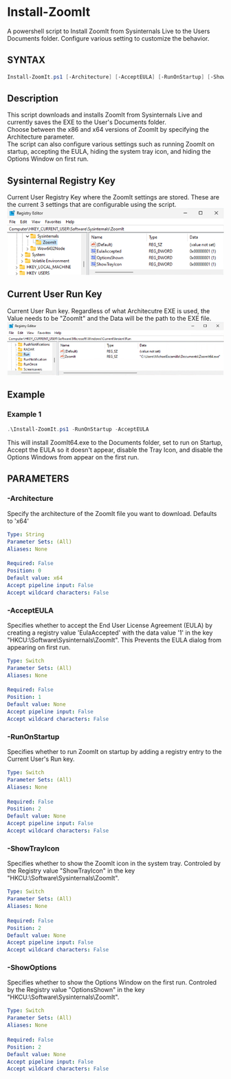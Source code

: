 # Install-ZoomIt
A powershell script to Install ZoomIt from Sysinternals Live to the Users Documents folder. Configure various setting to customize the behavior.

## SYNTAX

```powershell
Install-ZoomIt.ps1 [-Architecture] [-AcceptEULA] [-RunOnStartup] [-ShowTrayIcon] [-ShowOptions]
```
## Description

This script downloads and installs ZoomIt from Sysinternals Live and currently saves the EXE to the User's Documents folder.<br>
Choose between the x86 and x64 versions of ZoomIt by specifying the Architecture parameter.<br>
The script can also configure various settings such as running ZoomIt on startup,
accepting the EULA, hiding the system tray icon, and hiding the Options Window on first run.

## Sysinternal Registry Key
Current User Registry Key where the ZoomIt settings are stored. These are the current 3 settings that are configurable using the script.<br>
![Sysinternals Registry Key - ZoomIt](/Images/Install-ZoomIt_SysinternalsKey-ZoomIt.png)

## Current User Run Key
Current User Run key. Regardless of what Architecutre EXE is used, the Value needs to be "ZoomIt" and the Data will be the path to the EXE file.<br>
![Current User Run Key - ZoomIt](/Images/Install-ZoomIt_CU-RunKey-ZoomIt.png)

## Example

### Example 1

```powershell
.\Install-ZoomIt.ps1 -RunOnStartup -AcceptEULA
```

This will install ZoomIt64.exe to the Documents folder, set to run on Startup, Accept the EULA so it doesn't appear, disable the Tray Icon, and disable the Options Windows from appear on the first run.

## PARAMETERS

### -Architecture

Specify the architecture of the ZoomIt file you want to download. Defaults to 'x64'

```yaml
Type: String
Parameter Sets: (All)
Aliases: None

Required: False
Position: 0
Default value: x64
Accept pipeline input: False
Accept wildcard characters: False
```

### -AcceptEULA

Specifies whether to accept the End User License Agreement (EULA) by creating a registry value 'EulaAccepted' with the data value '1' in the key "HKCU:\Software\Sysinternals\ZoomIt". This Prevents the EULA dialog from appearing on first run.

```yaml
Type: Switch
Parameter Sets: (All)
Aliases: None

Required: False
Position: 1
Default value: None
Accept pipeline input: False
Accept wildcard characters: False
```

### -RunOnStartup

Specifies whether to run ZoomIt on startup by adding a registry entry to the Current User's Run key.

```yaml
Type: Switch
Parameter Sets: (All)
Aliases: None

Required: False
Position: 2
Default value: None
Accept pipeline input: False
Accept wildcard characters: False
```

### -ShowTrayIcon

Specifies whether to show the ZoomIt icon in the system tray. Controled by the Registry value "ShowTrayIcon" in the key "HKCU:\Software\Sysinternals\ZoomIt". 

```yaml
Type: Switch
Parameter Sets: (All)
Aliases: None

Required: False
Position: 2
Default value: None
Accept pipeline input: False
Accept wildcard characters: False
```

### -ShowOptions

Specifies whether to show the Options Window on the first run. Controled by the Registry value "OptionsShown" in the key "HKCU:\Software\Sysinternals\ZoomIt". 

```yaml
Type: Switch
Parameter Sets: (All)
Aliases: None

Required: False
Position: 2
Default value: None
Accept pipeline input: False
Accept wildcard characters: False
```